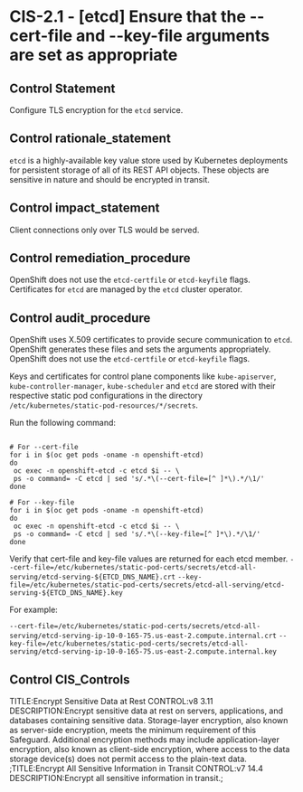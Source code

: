 # CIS-2.1 - \[etcd\] Ensure that the --cert-file and --key-file arguments are set as appropriate

## Control Statement

Configure TLS encryption for the `etcd` service.

## Control rationale_statement

`etcd` is a highly-available key value store used by Kubernetes deployments for persistent storage of all of its REST API objects. These objects are sensitive in nature and should be encrypted in transit.

## Control impact_statement

Client connections only over TLS would be served.

## Control remediation_procedure

OpenShift does not use the `etcd-certfile` or `etcd-keyfil`e flags. Certificates for `etcd` are managed by the `etcd` cluster operator.

## Control audit_procedure

OpenShift uses X.509 certificates to provide secure communication to `etcd`. OpenShift generates these files and sets the arguments appropriately. OpenShift does not use the `etcd-certfile` or `etcd-keyfile` flags. 

Keys and certificates for control plane components like `kube-apiserver`, `kube-controller-manager`, `kube-scheduler` and `etcd` are stored with their respective static pod configurations in the directory `/etc/kubernetes/static-pod-resources/*/secrets`. 

Run the following command:

```

# For --cert-file
for i in $(oc get pods -oname -n openshift-etcd)
do
 oc exec -n openshift-etcd -c etcd $i -- \
 ps -o command= -C etcd | sed 's/.*\(--cert-file=[^ ]*\).*/\1/'
done

# For --key-file
for i in $(oc get pods -oname -n openshift-etcd)
do
 oc exec -n openshift-etcd -c etcd $i -- \
 ps -o command= -C etcd | sed 's/.*\(--key-file=[^ ]*\).*/\1/'
done
```

Verify that cert-file and key-file values are returned for each etcd member.
`--cert-file=/etc/kubernetes/static-pod-certs/secrets/etcd-all-serving/etcd-serving-${ETCD_DNS_NAME}.crt`
`--key-file=/etc/kubernetes/static-pod-certs/secrets/etcd-all-serving/etcd-serving-${ETCD_DNS_NAME}.key`

For example:

`--cert-file=/etc/kubernetes/static-pod-certs/secrets/etcd-all-serving/etcd-serving-ip-10-0-165-75.us-east-2.compute.internal.crt`
`--key-file=/etc/kubernetes/static-pod-certs/secrets/etcd-all-serving/etcd-serving-ip-10-0-165-75.us-east-2.compute.internal.key`

## Control CIS_Controls

TITLE:Encrypt Sensitive Data at Rest CONTROL:v8 3.11 DESCRIPTION:Encrypt sensitive data at rest on servers, applications, and databases containing sensitive data. Storage-layer encryption, also known as server-side encryption, meets the minimum requirement of this Safeguard. Additional encryption methods may include application-layer encryption, also known as client-side encryption, where access to the data storage device(s) does not permit access to the plain-text data. ;TITLE:Encrypt All Sensitive Information in Transit CONTROL:v7 14.4 DESCRIPTION:Encrypt all sensitive information in transit.;
